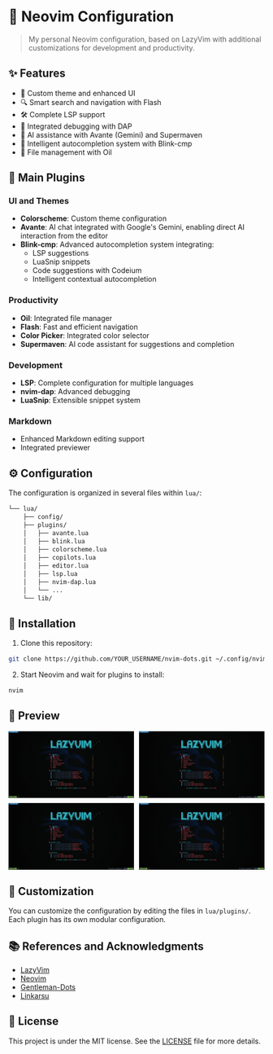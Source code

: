 # 🚀 Neovim Configuration

> My personal Neovim configuration, based on LazyVim with additional customizations for development and productivity.

## ✨ Features

- 🎨 Custom theme and enhanced UI
- 🔍 Smart search and navigation with Flash
- 🛠️ Complete LSP support
- 🐍 Integrated debugging with DAP
- 🤖 AI assistance with Avante (Gemini) and Supermaven
- 📝 Intelligent autocompletion system with Blink-cmp
- 🎯 File management with Oil

## 🔌 Main Plugins

### UI and Themes
- **Colorscheme**: Custom theme configuration
- **Avante**: AI chat integrated with Google's Gemini, enabling direct AI interaction from the editor
- **Blink-cmp**: Advanced autocompletion system integrating:
  - LSP suggestions
  - LuaSnip snippets
  - Code suggestions with Codeium
  - Intelligent contextual autocompletion

### Productivity
- **Oil**: Integrated file manager
- **Flash**: Fast and efficient navigation
- **Color Picker**: Integrated color selector
- **Supermaven**: AI code assistant for suggestions and completion

### Development
- **LSP**: Complete configuration for multiple languages
- **nvim-dap**: Advanced debugging
- **LuaSnip**: Extensible snippet system

### Markdown
- Enhanced Markdown editing support
- Integrated previewer

## ⚙️ Configuration

The configuration is organized in several files within `lua/`:

```
└── lua/
    ├── config/
    ├── plugins/
    │   ├── avante.lua
    │   ├── blink.lua
    │   ├── colorscheme.lua
    │   ├── copilots.lua
    │   ├── editor.lua
    │   ├── lsp.lua
    │   ├── nvim-dap.lua
    │   └── ...
    └── lib/
```

## 🚀 Installation

1. Clone this repository:
```bash
git clone https://github.com/YOUR_USERNAME/nvim-dots.git ~/.config/nvim
```

2. Start Neovim and wait for plugins to install:
```bash
nvim
```

## 📸 Preview

<div align="center">
  <div style="display: grid; grid-template-columns: repeat(2, 1fr); gap: 10px; margin-bottom: 10px;">
    <img src="images/dashboard.png" alt="Dashboard View" width="400"/>
    <img src="images/dashboard.png" alt="Code Editor" width="400"/>
  </div>
  <div style="display: grid; grid-template-columns: repeat(2, 1fr); gap: 10px;">
    <img src="images/dashboard.png" alt="Terminal Integration" width="400"/>
    <img src="images/dashboard.png" alt="AI Assistant" width="400"/>
  </div>
</div>

## 🎨 Customization

You can customize the configuration by editing the files in `lua/plugins/`. Each plugin has its own modular configuration.

## 📚 References and Acknowledgments

- [LazyVim](https://github.com/LazyVim/LazyVim)
- [Neovim](https://neovim.io/)
- [Gentleman-Dots](https://github.com/Gentleman-Programming/Gentleman.Dots/tree/main)
- [Linkarsu](https://github.com/linkarzu/dotfiles-latest)
<!-- Add more inspiring configuration references -->

## 📝 License

This project is under the MIT license. See the [LICENSE](LICENSE) file for more details.
